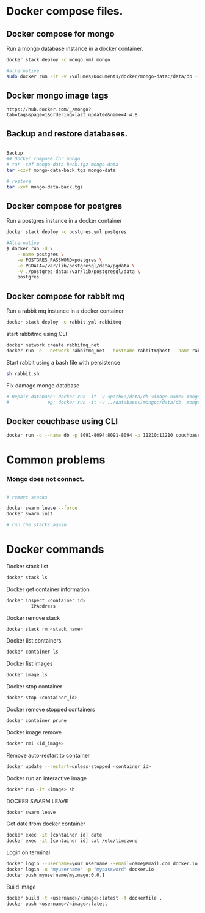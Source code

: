 # Docker compose files.

## Docker compose for mongo

Run a mongo database instance in a docker container.

```bash
docker stack deploy -c mongo.yml mongo
```

```bash
#alternative
sudo docker run -it -v /Volumes/Documents/docker/mongo-data:/data/db --name mongodb -d mongo
```

## Docker mongo image tags

`https://hub.docker.com/_/mongo?tab=tags&page=1&ordering=last_updated&name=4.4.8`

## Backup and restore databases.

```bash

Backup
## Docker compose for mongo
# tar -czf mongo-data-back.tgz mongo-data
tar -czvf mongo-data-back.tgz mongo-data

# restore
tar -xvf mongo-data-back.tgz


```

## Docker compose for postgres

Run a postgres instance in a docker container

```bash
docker stack deploy -c postgres.yml postgres
```

```bash
#Alternative
$ docker run -d \
    --name postgres \
    -e POSTGRES_PASSWORD=postgres \
    -e PGDATA=/var/lib/postgresql/data/pgdata \
    -v ./postgres-data:/var/lib/postgresql/data \
    postgres

```

## Docker compose for rabbit mq

Run a rabbit mq instance in a docker container

```bash
docker stack deploy -c rabbit.yml rabbitmq
```

start rabbitmq using CLI

```bash
docker network create rabbitmq_net
docker run -d --network rabbitmq_net --hostname rabbitmqhost --name rabbitmq -p 15672:15672 -p 5672:5672 rabbitmq:3-management
```

Start rabbit using a bash file with persistence

```bash
sh rabbit.sh
```

Fix damage mongo database

```bash
# Repair database: docker run -it -v <path>:/data/db <image-name> mongod --repair
#              eg: docker run -it -v ../databases/mongo:/data/db  mongo:4.4.8 mongod --repair
```

## Docker couchbase using CLI

```bash
docker run -d --name db -p 8091-8094:8091-8094 -p 11210:11210 couchbase
```

# Common problems

### Mongo does not connect.

```bash

# remove stacks

docker swarm leave --force
docker swarm init

# run the stacks again

```

# Docker commands

Docker stack list

```bash
docker stack ls
```

Docker get container information

```bash
docker inspect <container_id>
         IPAddress
```

Docker remove stack

```bash
docker stack rm <stack_name>
```

Docker list containers

```bash
docker container ls
```

Docker list images

```bash
docker image ls
```

Docker stop container

```bash
docker stop <container_id>
```

Docker remove stopped containers

```bash
docker container prune
```

Docker image remove

```bash
docker rmi <id_image>
```

Remove auto-restart to container

```bash
docker update --restart=unless-stopped <container_id>
```

Docker run an interactive image

```bash
docker run -it <image> sh
```

DOCKER SWARM LEAVE

```bash
docker swarm leave
```

Get date from docker container

```bash
docker exec -it [container id] date
docker exec -it [container id] cat /etc/timezone
```

Login on terminal

```bash
docker login --username=your_username --email=name@email.com docker.io
docker login -u "myusername" -p "mypassword" docker.io
docker push myusername/myimage:0.0.1
```

Build image

```bash
docker build -t <username>/<image>:latest -f dockerfile .
docker push <username>/<image>:latest
```
